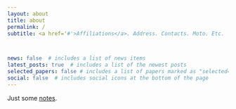 ```yaml
---
layout: about
title: about
permalink: /
subtitle: <a href='#'>Affiliations</a>. Address. Contacts. Moto. Etc.



news: false  # includes a list of news items
latest_posts: true  # includes a list of the newest posts
selected_papers: false # includes a list of papers marked as "selected={true}"
social: false  # includes social icons at the bottom of the page
---
```

Just some [notes](https://aicv.cfd/blog/).
